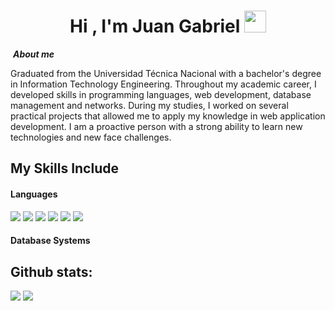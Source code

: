<h1 align="center">Hi , I'm Juan Gabriel <img src="https://media.giphy.com/media/hvRJCLFzcasrR4ia7z/giphy.gif" width="35"></h1>

&nbsp;***About me***

Graduated from the Universidad Técnica Nacional with a bachelor's degree in Information Technology Engineering. Throughout my academic career, I developed skills in programming languages, web development, database management and networks.
During my studies, I worked on several practical projects that allowed me to apply my knowledge in web application development. I am a proactive person with a strong ability to learn new technologies and new face challenges.

## My Skills Include

<h4> Languages </h4>
<span> 
  <img src="https://img.shields.io/badge/HTML5-E34F26?style=for-the-badge&logo=html5&logoColor=white">
  <img src="https://img.shields.io/badge/CSS3-1572B6?style=for-the-badge&logo=css3&logoColor=white">
  <img src="https://img.shields.io/badge/JavaScript-F7DF1E?style=for-the-badge&logo=javascript&logoColor=black">
  <img src="https://img.shields.io/badge/python-3670A0?style=for-the-badge&logo=python&logoColor=ffdd54">
  <img src="https://img.shields.io/badge/C-00599C?style=for-the-badge&logo=c&logoColor=white">
  <img src="https://img.shields.io/badge/PHP-777BB4?style=for-the-badge&logo=php&logoColor=white">
</span>

<h4>Database Systems</h4>
<span>
</span>

<h2>Github stats:</h2> 

[![](https://github-readme-stats.vercel.app/api?username=jblancoma&show_icons=true&theme=tokyonight&hide_border=true&locale=en)](https://github.com/jblancoma)
[![](https://github-readme-streak-stats.herokuapp.com/?user=jblancoma&theme=material-palenight)](https://github.com/jblancoma)
</div>
